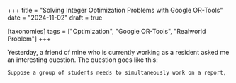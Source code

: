 +++
title = "Solving Integer Optimization Problems with Google OR-Tools"
date = "2024-11-02"
draft = true

[taxonomies]
tags = ["Optimization", "Google OR-Tools", "Realworld Problem"]
+++

Yesterday, a friend of mine who is currently working as a resident asked me an interesting question. The question goes like this:

    Suppose a group of students needs to simultaneously work on a report,